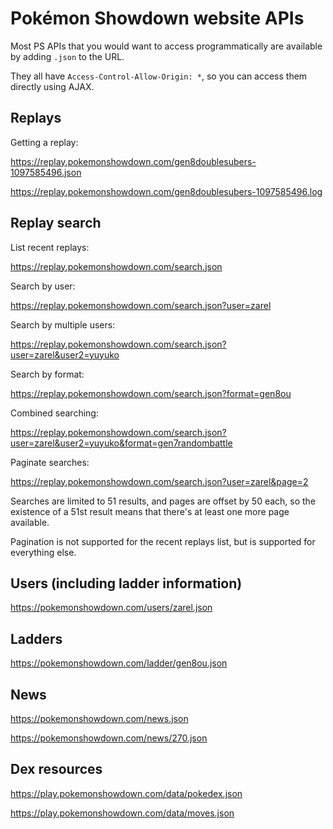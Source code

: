 Pokémon Showdown website APIs
=============================

Most PS APIs that you would want to access programmatically are available by adding `.json` to the URL.

They all have `Access-Control-Allow-Origin: *`, so you can access them directly using AJAX.


Replays
-------

Getting a replay:

https://replay.pokemonshowdown.com/gen8doublesubers-1097585496.json

https://replay.pokemonshowdown.com/gen8doublesubers-1097585496.log


Replay search
-------------

List recent replays:

https://replay.pokemonshowdown.com/search.json

Search by user:

https://replay.pokemonshowdown.com/search.json?user=zarel

Search by multiple users:

https://replay.pokemonshowdown.com/search.json?user=zarel&user2=yuyuko

Search by format:

https://replay.pokemonshowdown.com/search.json?format=gen8ou

Combined searching:

https://replay.pokemonshowdown.com/search.json?user=zarel&user2=yuyuko&format=gen7randombattle

Paginate searches:

https://replay.pokemonshowdown.com/search.json?user=zarel&page=2

Searches are limited to 51 results, and pages are offset by 50 each, so the existence of a 51st result means that there's at least one more page available.

Pagination is not supported for the recent replays list, but is supported for everything else.


Users (including ladder information)
------------------------------------

https://pokemonshowdown.com/users/zarel.json


Ladders
-------

https://pokemonshowdown.com/ladder/gen8ou.json


News
----

https://pokemonshowdown.com/news.json

https://pokemonshowdown.com/news/270.json


Dex resources
-------------

https://play.pokemonshowdown.com/data/pokedex.json

https://play.pokemonshowdown.com/data/moves.json
